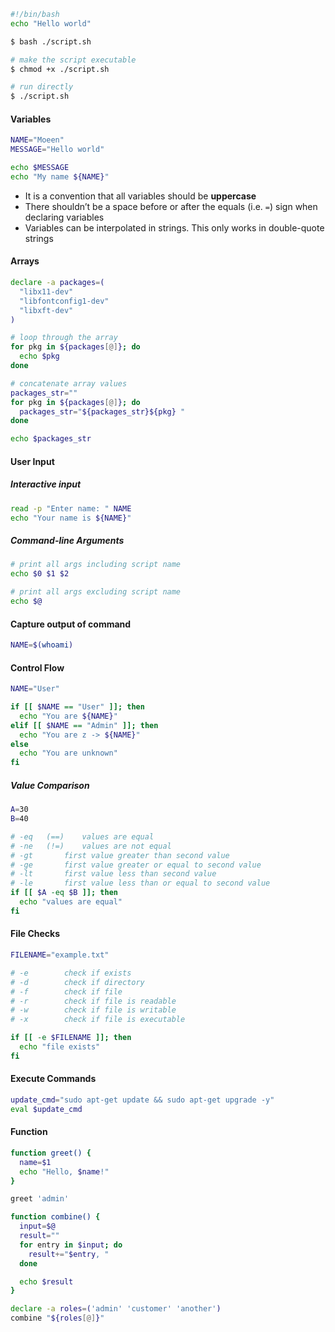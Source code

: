 ```bash
#!/bin/bash
echo "Hello world"
```

```bash
$ bash ./script.sh

# make the script executable
$ chmod +x ./script.sh

# run directly
$ ./script.sh
```


#### Variables
```bash
NAME="Moeen"
MESSAGE="Hello world"

echo $MESSAGE
echo "My name ${NAME}"
```

- It is a convention that all variables should be **uppercase**
- There shouldn’t be a space before or after the equals (i.e. `=`) sign when declaring variables
- Variables can be interpolated in strings. This only works in double-quote strings


#### Arrays
```bash
declare -a packages=(
  "libx11-dev"
  "libfontconfig1-dev"
  "libxft-dev"
)

# loop through the array
for pkg in ${packages[@]}; do
  echo $pkg
done

# concatenate array values
packages_str=""
for pkg in ${packages[@]}; do
  packages_str="${packages_str}${pkg} "
done

echo $packages_str
```


#### User Input

##### Interactive input
```bash
read -p "Enter name: " NAME
echo "Your name is ${NAME}"
```


##### Command-line Arguments
```bash
# print all args including script name
echo $0 $1 $2

# print all args excluding script name
echo $@
```


#### Capture output of command
```bash
NAME=$(whoami)
```


#### Control Flow
```bash
NAME="User"

if [[ $NAME == "User" ]]; then
  echo "You are ${NAME}"
elif [[ $NAME == "Admin" ]]; then
  echo "You are z -> ${NAME}"
else
  echo "You are unknown"
fi
```


##### Value Comparison
```bash
A=30
B=40

# -eq	(==)	values are equal
# -ne	(!=)	values are not equal
# -gt		first value greater than second value
# -ge		first value greater or equal to second value
# -lt		first value less than second value
# -le		first value less than or equal to second value
if [[ $A -eq $B ]]; then
  echo "values are equal"
fi
```


#### File Checks
```bash
FILENAME="example.txt"

# -e		check if exists
# -d 		check if directory 
# -f 		check if file
# -r 		check if file is readable
# -w 		check if file is writable
# -x 		check if file is executable

if [[ -e $FILENAME ]]; then
  echo "file exists"
fi
```


#### Execute Commands
```bash
update_cmd="sudo apt-get update && sudo apt-get upgrade -y"
eval $update_cmd
```


#### Function

```bash
function greet() {
  name=$1
  echo "Hello, $name!"
}

greet 'admin'
```

```bash
function combine() {
  input=$@
  result=""
  for entry in $input; do
    result+="$entry, "
  done

  echo $result
}

declare -a roles=('admin' 'customer' 'another')
combine "${roles[@]}"
```